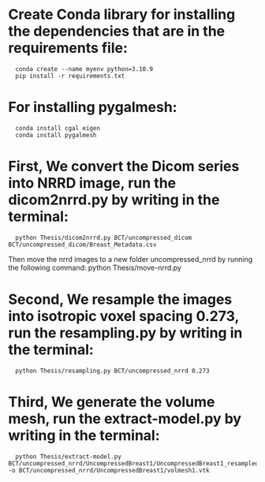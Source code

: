 # Create Conda library for installing the dependencies that are in the requirements file:
      conda create --name myenv python=3.10.9
      pip install -r requirements.txt
      
# For installing pygalmesh:
      conda install cgal eigen
      conda install pygalmesh
      
# First, We convert the Dicom series into NRRD image, run the dicom2nrrd.py by writing in the terminal:
      python Thesis/dicom2nrrd.py BCT/uncompressed_dicom BCT/uncompressed_dicom/Breast_Metadata.csv
      
Then move the nrrd images to a new folder uncompressed_nrrd by running the following command:
      python Thesis/move-nrrd.py

# Second, We resample the images into isotropic voxel spacing 0.273, run the resampling.py by writing in the terminal:
      python Thesis/resampling.py BCT/uncompressed_nrrd 0.273

# Third, We generate the volume mesh, run the extract-model.py by writing in the terminal:
      python Thesis/extract-model.py BCT/uncompressed_nrrd/UncompressedBreast1/UncompressedBreast1_resampled.nrrd -o BCT/uncompressed_nrrd/UncompressedBreast1/volmesh1.vtk

